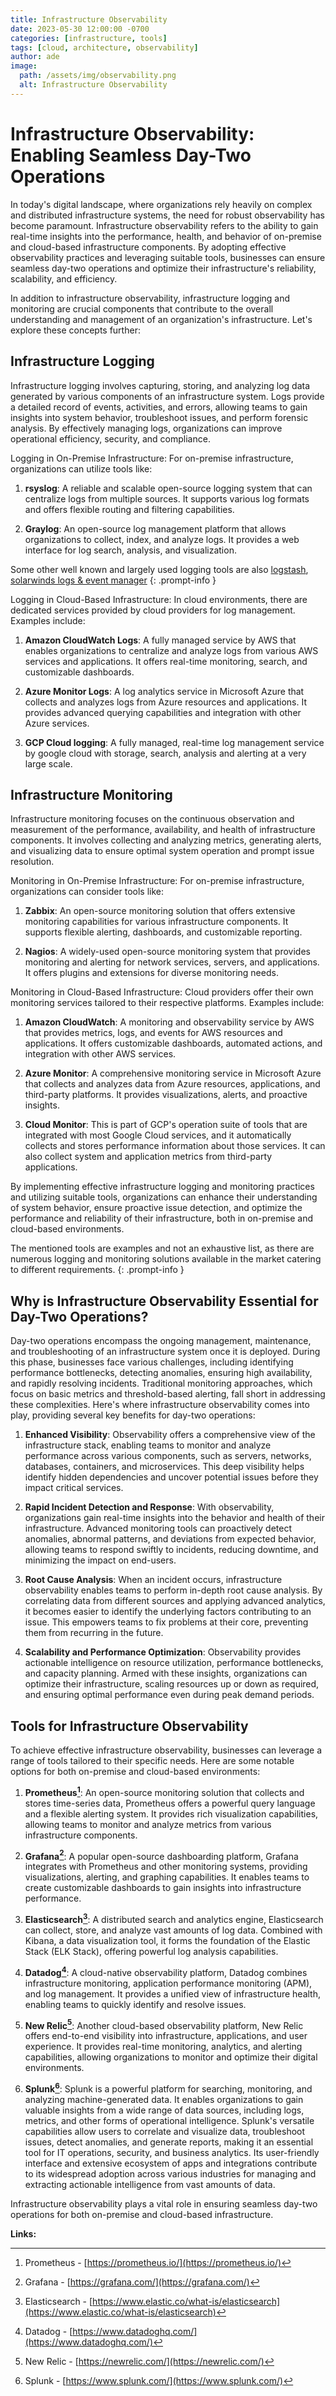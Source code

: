 ```yaml
---
title: Infrastructure Observability
date: 2023-05-30 12:00:00 -0700
categories: [infrastructure, tools]
tags: [cloud, architecture, observability]
author: ade
image:
  path: /assets/img/observability.png
  alt: Infrastructure Observability
---
```

# Infrastructure Observability: Enabling Seamless Day-Two Operations

In today's digital landscape, where organizations rely heavily on complex and distributed infrastructure systems, the need for robust observability has become paramount. Infrastructure observability refers to the ability to gain real-time insights into the performance, health, and behavior of on-premise and cloud-based infrastructure components. By adopting effective observability practices and leveraging suitable tools, businesses can ensure seamless day-two operations and optimize their infrastructure's reliability, scalability, and efficiency.

In addition to infrastructure observability, infrastructure logging and monitoring are crucial components that contribute to the overall understanding and management of an organization's infrastructure. Let's explore these concepts further:

## Infrastructure Logging

Infrastructure logging involves capturing, storing, and analyzing log data generated by various components of an infrastructure system. Logs provide a detailed record of events, activities, and errors, allowing teams to gain insights into system behavior, troubleshoot issues, and perform forensic analysis. By effectively managing logs, organizations can improve operational efficiency, security, and compliance.

Logging in On-Premise Infrastructure: For on-premise infrastructure, organizations can utilize tools like:

1. **rsyslog**: A reliable and scalable open-source logging system that can centralize logs from multiple sources. It supports various log formats and offers flexible routing and filtering capabilities.

2. **Graylog**: An open-source log management platform that allows organizations to collect, index, and analyze logs. It provides a web interface for log search, analysis, and visualization.

>
Some other well known and largely used logging tools are also [logstash](https://www.elastic.co/logstash/), [solarwinds logs & event manager](http://www.solarwinds.com/log-event-manager)
{: .prompt-info }

Logging in Cloud-Based Infrastructure: In cloud environments, there are dedicated services provided by cloud providers for log management. Examples include:

1. **Amazon CloudWatch Logs**: A fully managed service by AWS that enables organizations to centralize and analyze logs from various AWS services and applications. It offers real-time monitoring, search, and customizable dashboards.

2. **Azure Monitor Logs**: A log analytics service in Microsoft Azure that collects and analyzes logs from Azure resources and applications. It provides advanced querying capabilities and integration with other Azure services.
3. **GCP Cloud logging**: A fully managed, real-time log management service by google cloud with storage, search, analysis and alerting at a very large scale.

## Infrastructure Monitoring

Infrastructure monitoring focuses on the continuous observation and measurement of the performance, availability, and health of infrastructure components. It involves collecting and analyzing metrics, generating alerts, and visualizing data to ensure optimal system operation and prompt issue resolution.

Monitoring in On-Premise Infrastructure: For on-premise infrastructure, organizations can consider tools like:

1. **Zabbix**: An open-source monitoring solution that offers extensive monitoring capabilities for various infrastructure components. It supports flexible alerting, dashboards, and customizable reporting.

2. **Nagios**: A widely-used open-source monitoring system that provides monitoring and alerting for network services, servers, and applications. It offers plugins and extensions for diverse monitoring needs.

Monitoring in Cloud-Based Infrastructure: Cloud providers offer their own monitoring services tailored to their respective platforms. Examples include:

1. **Amazon CloudWatch**: A monitoring and observability service by AWS that provides metrics, logs, and events for AWS resources and applications. It offers customizable dashboards, automated actions, and integration with other AWS services.

2. **Azure Monitor**: A comprehensive monitoring service in Microsoft Azure that collects and analyzes data from Azure resources, applications, and third-party platforms. It provides visualizations, alerts, and proactive insights.
3. **Cloud Monitor**: This is part of GCP's operation suite of tools that are integrated with most Google Cloud services, and it automatically collects and stores performance information about those services. It can also collect system and application metrics from third-party applications.

By implementing effective infrastructure logging and monitoring practices and utilizing suitable tools, organizations can enhance their understanding of system behavior, ensure proactive issue detection, and optimize the performance and reliability of their infrastructure, both in on-premise and cloud-based environments.

>
The mentioned tools are examples and not an exhaustive list, as there are numerous logging and monitoring solutions available in the market catering to different requirements.
{: .prompt-info }

## Why is Infrastructure Observability Essential for Day-Two Operations?

Day-two operations encompass the ongoing management, maintenance, and troubleshooting of an infrastructure system once it is deployed. During this phase, businesses face various challenges, including identifying performance bottlenecks, detecting anomalies, ensuring high availability, and rapidly resolving incidents. Traditional monitoring approaches, which focus on basic metrics and threshold-based alerting, fall short in addressing these complexities. Here's where infrastructure observability comes into play, providing several key benefits for day-two operations:

1. **Enhanced Visibility**: Observability offers a comprehensive view of the infrastructure stack, enabling teams to monitor and analyze performance across various components, such as servers, networks, databases, containers, and microservices. This deep visibility helps identify hidden dependencies and uncover potential issues before they impact critical services.

2. **Rapid Incident Detection and Response**: With observability, organizations gain real-time insights into the behavior and health of their infrastructure. Advanced monitoring tools can proactively detect anomalies, abnormal patterns, and deviations from expected behavior, allowing teams to respond swiftly to incidents, reducing downtime, and minimizing the impact on end-users.

3. **Root Cause Analysis**: When an incident occurs, infrastructure observability enables teams to perform in-depth root cause analysis. By correlating data from different sources and applying advanced analytics, it becomes easier to identify the underlying factors contributing to an issue. This empowers teams to fix problems at their core, preventing them from recurring in the future.

4. **Scalability and Performance Optimization**: Observability provides actionable intelligence on resource utilization, performance bottlenecks, and capacity planning. Armed with these insights, organizations can optimize their infrastructure, scaling resources up or down as required, and ensuring optimal performance even during peak demand periods.

## Tools for Infrastructure Observability

To achieve effective infrastructure observability, businesses can leverage a range of tools tailored to their specific needs. Here are some notable options for both on-premise and cloud-based environments:

1. **Prometheus[^1]**: An open-source monitoring solution that collects and stores time-series data, Prometheus offers a powerful query language and a flexible alerting system. It provides rich visualization capabilities, allowing teams to monitor and analyze metrics from various infrastructure components.

2. **Grafana[^2]**: A popular open-source dashboarding platform, Grafana integrates with Prometheus and other monitoring systems, providing visualizations, alerting, and graphing capabilities. It enables teams to create customizable dashboards to gain insights into infrastructure performance.

3. **Elasticsearch[^3]**: A distributed search and analytics engine, Elasticsearch can collect, store, and analyze vast amounts of log data. Combined with Kibana, a data visualization tool, it forms the foundation of the Elastic Stack (ELK Stack), offering powerful log analysis capabilities.

4. **Datadog[^4]**: A cloud-native observability platform, Datadog combines infrastructure monitoring, application performance monitoring (APM), and log management. It provides a unified view of infrastructure health, enabling teams to quickly identify and resolve issues.

5. **New Relic[^5]**: Another cloud-based observability platform, New Relic offers end-to-end visibility into infrastructure, applications, and user experience. It provides real-time monitoring, analytics, and alerting capabilities, allowing organizations to monitor and optimize their digital environments.

6. **Splunk[^6]**: Splunk is a powerful platform for searching, monitoring, and analyzing machine-generated data. It enables organizations to gain valuable insights from a wide range of data sources, including logs, metrics, and other forms of operational intelligence. Splunk's versatile capabilities allow users to correlate and visualize data, troubleshoot issues, detect anomalies, and generate reports, making it an essential tool for IT operations, security, and business analytics. Its user-friendly interface and extensive ecosystem of apps and integrations contribute to its widespread adoption across various industries for managing and extracting actionable intelligence from vast amounts of data.

Infrastructure observability plays a vital role in ensuring seamless day-two operations for both on-premise and cloud-based infrastructure.

**Links:**

[^1]: Prometheus - [https://prometheus.io/](https://prometheus.io/)
[^2]: Grafana - [https://grafana.com/](https://grafana.com/)
[^3]: Elasticsearch - [https://www.elastic.co/what-is/elasticsearch](https://www.elastic.co/what-is/elasticsearch)
[^4]: Datadog - [https://www.datadoghq.com/](https://www.datadoghq.com/)
[^5]: New Relic - [https://newrelic.com/](https://newrelic.com/)
[^6]: Splunk - [https://www.splunk.com/](https://www.splunk.com/)